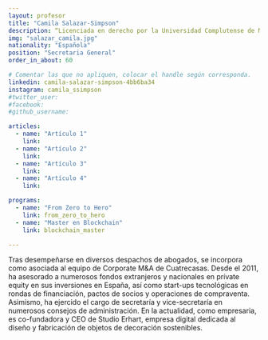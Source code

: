 ```yaml
---
layout: profesor
title: "Camila Salazar-Simpson"
description: “Licenciada en derecho por la Universidad Complutense de Madrid.“
img: "salazar_camila.jpg"
nationality: "Española"
position: "Secretaria General"
order_in_about: 60

# Comentar las que no apliquen, colocar el handle según corresponda.
linkedin: camila-salazar-simpson-4bb6ba34
instagram: camila_ssimpson
#twitter_user:
#facebook:
#github_username:

articles:
  - name: "Artículo 1"
    link:
  - name: "Artículo 2"
    link:
  - name: "Artículo 3"
    link:
  - name: "Artículo 4"
    link:

programs:
  - name: "From Zero to Hero"
    link: from_zero_to_hero
  - name: "Master en Blockchain"
    link: blockchain_master

---
```



Tras desempeñarse en diversos despachos de abogados, se incorpora como asociada
al equipo de Corporate M&A de Cuatrecasas. Desde el 2011, ha asesorado a
numerosos fondos extranjeros y nacionales en prívate equity en sus inversiones
en España, así como start-ups tecnológicas en rondas de financiación, pactos de
socios y operaciones de compraventa.
Asimismo, ha ejercido el cargo de secretaría y vice-secretaría en numerosos
consejos de administración.
En la actualidad, como empresaria, es co-fundadora y CEO de Studio Erhart,
empresa digital dedicada al diseño y fabricación de objetos de decoración
sostenibles.
